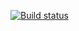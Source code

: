 [![Build status](https://ci.appveyor.com/api/projects/status/39e64pont72kdppu?svg=true)](https://ci.appveyor.com/project/SvetlanaLyubimskaya/ahj-dom)